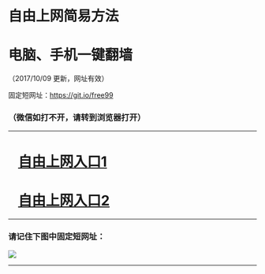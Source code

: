 ﻿# 自由上网简易方法

# 电脑、手机一键翻墙

（2017/10/09 更新，网址有效）

固定短网址：https://git.io/free99

### （微信如打不开，请转到浏览器打开）


***





# &nbsp;&nbsp; <a href="http://ft2300118176.fwq-tz-1001.info/fwqtz01.html?t=10090011777 " target="_blank">自由上网入口1</a>
# &nbsp;&nbsp; <a href="http://ft2619620371.fwq-tz-1002.info/fwqtz02.html?t=100900130919 " target="_blank">自由上网入口2</a>
***

### 请记住下图中固定短网址：

<img src="https://s3-us-west-2.amazonaws.com/fwq-1001/yjfq-20170905okok.png" /> 


***


